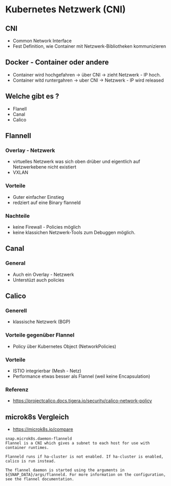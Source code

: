 # Kubernetes Netzwerk (CNI) 

## CNI 

  * Common Network Interface
  * Fest Definition, wie Container mit Netzwerk-Bibliotheken kommunizieren

## Docker - Container oder andere 

  * Container wird hochgefahren -> über CNI -> zieht Netzwerk - IP  hoch. 
  * Container witd runtergahren -> uber CNI -> Netzwerk - IP wird released 

## Welche gibt es ? 

  * Flanell 
  * Canal 
  * Calico 
  
## Flannell

### Overlay - Netzwerk 

  * virtuelles Netzwerk was sich oben drüber und eigentlich auf Netzwerkebene nicht existiert
  * VXLAN 

### Vorteile 

  * Guter einfacher Einstieg 
  * redziert auf eine Binary flanneld 

### Nachteile 

  * keine Firewall - Policies möglich 
  * keine klassichen Netzwerk-Tools zum Debuggen möglich. 

## Canal 

### General 

  * Auch ein Overlay - Netzwerk 
  * Unterstüzt auch policies 

## Calico

### Generell 

  * klassische Netzwerk (BGP)

### Vorteile gegenüber Flannel 

  * Policy über Kubernetes Object (NetworkPolicies)

### Vorteile 

  * ISTIO integrierbar (Mesh - Netz) 
  * Performance etwas besser als Flannel (weil keine Encapsulation)

### Referenz 
  * https://projectcalico.docs.tigera.io/security/calico-network-policy

## microk8s Vergleich 

  * https://microk8s.io/compare

```
snap.microk8s.daemon-flanneld
Flannel is a CNI which gives a subnet to each host for use with container runtimes.

Flanneld runs if ha-cluster is not enabled. If ha-cluster is enabled, calico is run instead.

The flannel daemon is started using the arguments in ${SNAP_DATA}/args/flanneld. For more information on the configuration, see the flannel documentation.
```
